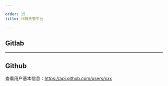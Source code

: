```yaml
---

order: 15
title: 代码托管平台

---
```


## Gitlab


---

## Github

查看用户基本信息：https://api.github.com/users/xxx 
